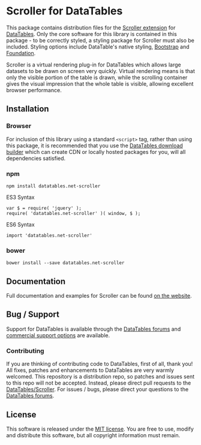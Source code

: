 # Scroller for DataTables 

This package contains distribution files for the [Scroller extension](https://datatables.net/extensions/Scroller) for [DataTables](https://datatables.net/). Only the core software for this library is contained in this package - to be correctly styled, a styling package for Scroller must also be included. Styling options include DataTable's native styling, [Bootstrap](http://getbootstrap.com) and [Foundation](http://foundation.zurb.com/).

Scroller is a virtual rendering plug-in for DataTables which allows large datasets to be drawn on screen very quickly. Virtual rendering means is that only the visible portion of the table is drawn, while the scrolling container gives the visual impression that the whole table is visible, allowing excellent browser performance.


## Installation

### Browser

For inclusion of this library using a standard `<script>` tag, rather than using this package, it is recommended that you use the [DataTables download builder](//datatables.net/download) which can create CDN or locally hosted packages for you, will all dependencies satisfied.

### npm

```
npm install datatables.net-scroller
```

ES3 Syntax
```
var $ = require( 'jquery' );
require( 'datatables.net-scroller' )( window, $ );
```

ES6 Syntax
```
import 'datatables.net-scroller'
```

### bower

```
bower install --save datatables.net-scroller
```



## Documentation

Full documentation and examples for Scroller can be found [on the website](https://datatables.net/extensions/scroller).

## Bug / Support

Support for DataTables is available through the [DataTables forums](//datatables.net/forums) and [commercial support options](//datatables.net/support) are available.


### Contributing

If you are thinking of contributing code to DataTables, first of all, thank you! All fixes, patches and enhancements to DataTables are very warmly welcomed. This repository is a distribution repo, so patches and issues sent to this repo will not be accepted. Instead, please direct pull requests to the [DataTables/Scroller](http://github.com/DataTables/Scroller). For issues / bugs, please direct your questions to the [DataTables forums](//datatables.net/forums).


## License

This software is released under the [MIT license](//datatables.net/license). You are free to use, modify and distribute this software, but all copyright information must remain.
